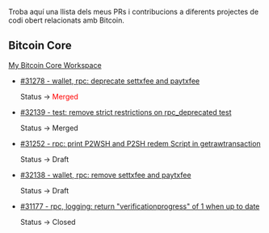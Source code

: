 Troba aquí una llista dels meus PRs i contribucions a diferents projectes de codi obert relacionats amb Bitcoin.

## Bitcoin Core

[My Bitcoin Core Workspace](https://github.com/polespinasa/bitcoin)

- [#31278 - wallet, rpc: deprecate settxfee and paytxfee](https://github.com/bitcoin/bitcoin/pull/31278)

	Status &rarr; <span style="color: red;">Merged</span>

- [#32139 - test: remove strict restrictions on rpc_deprecated test](https://github.com/bitcoin/bitcoin/pull/32139)

	Status &rarr; Merged

- [#31252 - rpc: print P2WSH and P2SH redem Script in getrawtransaction](https://github.com/bitcoin/bitcoin/pull/31252)

	Status &rarr; Draft

- [#32138 - wallet, rpc: remove settxfee and paytxfee](https://github.com/bitcoin/bitcoin/pull/32138)

	Status &rarr; Draft

- [#31177 - rpc, logging: return "verificationprogress" of 1 when up to date](https://github.com/bitcoin/bitcoin/pull/31177)

	Status &rarr; Closed


